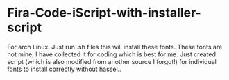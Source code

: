 # Fira-Code-iScript-with-installer-script
For arch Linux:
Just run .sh files this will install these fonts. These fonts are not mine, I have collected it for coding which is best for me. Just created script (which is also modified from another source I forgot!) for individual fonts to install correctly without hassel..
